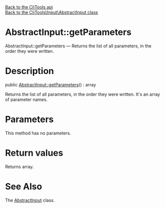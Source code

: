 [Back to the CliTools api](https://github.com/lingtalfi/CliTools/blob/master/doc/api/CliTools.md)<br>
[Back to the CliTools\Input\AbstractInput class](https://github.com/lingtalfi/CliTools/blob/master/doc/api/CliTools/Input/AbstractInput.md)


AbstractInput::getParameters
================



AbstractInput::getParameters — Returns the list of all parameters, in the order they were written.




Description
================


public [AbstractInput::getParameters](https://github.com/lingtalfi/CliTools/blob/master/doc/api/CliTools/Input/AbstractInput/getParameters.md)() : array




Returns the list of all parameters, in the order they were written.
It's an array of parameter names.




Parameters
================

This method has no parameters.


Return values
================

Returns array.







See Also
================

The [AbstractInput](https://github.com/lingtalfi/CliTools/blob/master/doc/api/CliTools/Input/AbstractInput.md) class.
